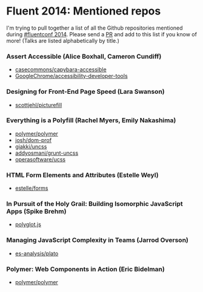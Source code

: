 # Fluent 2014: Mentioned repos

I'm trying to pull together a list of all the Github repositories
mentioned during [#fluentconf 2014](http://fluentconf.com/fluent2014). Please send a
[PR](https://help.github.com/articles/using-pull-requests) and add
to this list if you know of more! (Talks are listed alphabetically by title.)

### Assert Accessible (Alice Boxhall, Cameron Cundiff)

* [casecommons/capybara-accessible](https://github.com/casecommons/capybara-accessible)
* [GoogleChrome/accessibility-developer-tools](https://github.com/GoogleChrome/accessibility-developer-tools)

### Designing for Front-End Page Speed (Lara Swanson)

* [scottjehl/picturefill](https://github.com/scottjehl/picturefill)

### Everything is a Polyfill (Rachel Myers, Emily Nakashima)

* [polymer/polymer](https://github.com/polymer/polymer)
* [josh/dom-prof](https://github.com/josh/dom-prof)
* [giakki/uncss](https://github.com/giakki/uncss)
* [addyosmani/grunt-uncss](https://github.com/addyosmani/grunt-uncss)
* [operasoftware/ucss](https://github.com/operasoftware/ucss)

### HTML Form Elements and Attributes (Estelle Weyl) 

* [estelle/forms](https://github.com/estelle/forms)

### In Pursuit of the Holy Grail: Building Isomorphic JavaScript Apps (Spike Brehm)

* [polyglot.js](http://airbnb.github.io/polyglot.js/)

### Managing JavaScript Complexity in Teams (Jarrod Overson)

* [es-analysis/plato](https://github.com/es-analysis/plato)

### Polymer: Web Components in Action (Eric Bidelman)

* [polymer/polymer](https://github.com/polymer/polymer)

